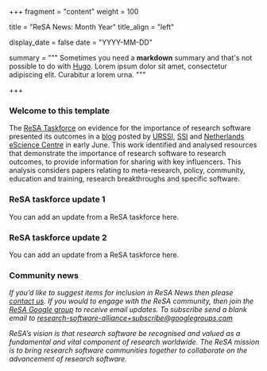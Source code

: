 +++
fragment = "content"
weight = 100

title = "ReSA News: Month Year"
title_align = "left"

display_date = false
date = "YYYY-MM-DD"

summary = """
Sometimes you need a **markdown** summary and that's not possible to do with
[Hugo](https://gohugo.io). Lorem ipsum dolor sit amet, consectetur adipiscing
elit. Curabitur a lorem urna.
"""

+++

### Welcome to this template

The [ReSA Taskforce](http://www.researchsoft.org/resa-taskforces-join-us/) on evidence for the
importance of research software presented its outcomes in a [blog](https://zenodo.org/record/3884311#.Xt7-NvJS-lM)
posted by [URSSI](http://urssi.us/blog/2020/06/08/evidence-for-the-importance-of-research-software/),
[SSI](https://www.software.ac.uk/blog/2020-06-08-evidence-importance-research-software) and
[Netherlands eScience Centre](https://blog.esciencecenter.nl/evidence-for-the-importance-of-research-software-1cb4a49077f3)
in early June. This work identified and analysed resources that demonstrate the importance of
research software to research outcomes, to provide information for sharing with key influencers.
This analysis considers papers relating to meta-research, policy, community, education and training, research breakthroughs and specific software.

### ReSA taskforce update 1

You can add an update from a ReSA taskforce here.

### ReSA taskforce update 2

You can add an update from a ReSA taskforce here.

### Community news

*If you’d like to suggest items for inclusion in ReSA News then please [contact us](/contact). If you would to engage with the ReSA community, then join the [ReSA Google group](https://groups.google.com/forum/#!forum/research-software-alliance) to receive email updates. To subscribe send a blank email to [research-software-alliance+subscribe@googlegroups.com](mailto:research-software-alliance+subscribe@googlegroups.com)*

*ReSA’s vision is that research software be recognised and valued as a fundamental and vital component of research worldwide. The ReSA mission is to bring research software communities together to collaborate on the advancement of research software.*
